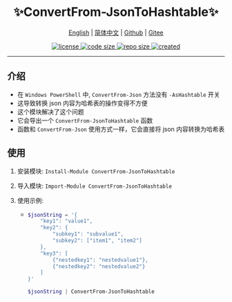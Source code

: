 <p align="center">
    <h1 align="center">✨ConvertFrom-JsonToHashtable✨</h1>
</p>

<p align="center">
    <a href="README.md">English</a> |
    <a href="README-CN.md">简体中文</a> |
    <a href="https://github.com/abgox/ConvertFrom-JsonToHashtable">Github</a> |
    <a href="https://gitee.com/abgox/ConvertFrom-JsonToHashtable">Gitee</a>
</p>

<p align="center">
    <a href="https://github.com/abgox/ConvertFrom-JsonToHashtable/blob/main/LICENSE">
        <img src="https://img.shields.io/github/license/abgox/ConvertFrom-JsonToHashtable" alt="license" />
    </a>
    <a href="https://img.shields.io/github/languages/code-size/abgox/ConvertFrom-JsonToHashtable.svg">
        <img src="https://img.shields.io/github/languages/code-size/abgox/ConvertFrom-JsonToHashtable.svg" alt="code size" />
    </a>
    <a href="https://img.shields.io/github/repo-size/abgox/ConvertFrom-JsonToHashtable.svg">
        <img src="https://img.shields.io/github/repo-size/abgox/ConvertFrom-JsonToHashtable.svg" alt="repo size" />
    </a>
    <a href="https://github.com/abgox/ConvertFrom-JsonToHashtable">
        <img src="https://img.shields.io/badge/created-2024--5--16-blue" alt="created" />
    </a>
</p>

---

## 介绍

-   在 `Windows PowerShell` 中, `ConvertFrom-Json` 方法没有 `-AsHashtable` 开关
-   这导致转换 json 内容为哈希表的操作变得不方便
-   这个模块解决了这个问题
-   它会导出一个 `ConvertFrom-JsonToHashtable` 函数
-   函数和 `ConvertFrom-Json` 使用方式一样，它会直接将 json 内容转换为哈希表

## 使用

1. 安装模块: `Install-Module ConvertFrom-JsonToHashtable`
2. 导入模块: `Import-Module ConvertFrom-JsonToHashtable`
3. 使用示例:

    - ```powershell
      $jsonString = '{
          "key1": "value1",
          "key2": {
              "subkey1": "subvalue1",
              "subkey2": ["item1", "item2"]
          },
          "key3": [
              {"nestedkey1": "nestedvalue1"},
              {"nestedkey2": "nestedvalue2"}
          ]
      }'

      $jsonString | ConvertFrom-JsonToHashtable
      ```
